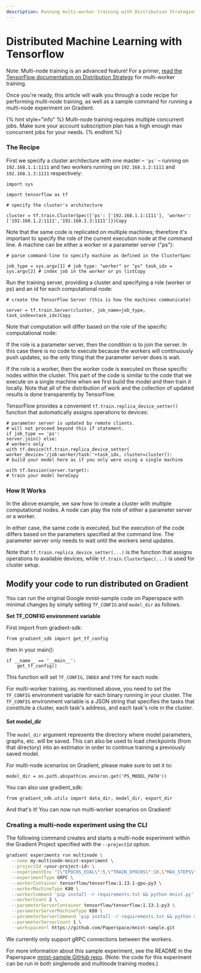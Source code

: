 ```yaml
---
description: Running multi-worker training with Distribution Strategies.
---
```


# Distributed Machine Learning with Tensorflow

Note: Multi-node training is an advanced feature! For a primer, [read the TensorFlow documentation on Distribution Strategy](https://github.com/tensorflow/tensorflow/blob/master/tensorflow/contrib/distribute/README.md#multi-worker-training) for multi-worker training.

Once you're ready, this article will walk you through a code recipe for performing multi-node training, as well as a sample command for running a multi-node experiment on Gradient.

{% hint style="info" %}
Multi-node training requires multiple concurrent jobs. Make sure your account subscription plan has a high enough max concurrent jobs for your needs.
{% endhint %}

### The Recipe

First we specify a cluster architecture with one master – `'ps'` – running on `192.168.1.1:1111` and two workers running on `192.168.1.2:1111` and `192.168.1.3:1111` respectively:

```text
import sys

import tensorflow as tf

# specify the cluster's architecture

cluster = tf.train.ClusterSpec({'ps': ['192.168.1.1:1111'], 'worker': ['192.168.1.2:1111','192.168.1.3:1111']})Copy
```

Note that the same code is replicated on multiple machines; therefore it's important to specify the role of the current execution node at the command line. A machine can be either a worker or a parameter server \("ps"\):

```text
# parse command-line to specify machine as defined in the ClusterSpec

job_type = sys.argv[1] # job type: "worker" or "ps" task_idx = sys.argv[2] # index job in the worker or ps listCopy
```

Run the training server, providing a cluster and specifying a role \(worker or ps\) and an id for each computational node:

```text
# create the TensorFlow Server (this is how the machines communicate)

server = tf.train.Server(cluster, job_name=job_type, task_index=task_idx)Copy
```

Note that computation will differ based on the role of the specific computational node:

If the role is a parameter server, then the condition is to join the server. In this case there is no code to execute because the workers will continuously push updates, so the only thing that the parameter server does is wait.

If the role is a worker, then the worker code is executed on those specific nodes within the cluster. This part of the code is similar to the code that we execute on a single machine when we first build the model and then train it locally. Note that all of the distribution of work and the collection of updated results is done transparently by TensorFlow.

TensorFlow provides a convenient `tf.train.replica_device_setter()` function that automatically assigns operations to devices:

```text
# parameter server is updated by remote clients.
# will not proceed beyond this if statement.
if job_type == 'ps':
server.join() else:
# workers only
with tf.device(tf.train.replica_device_setter( worker_device='/job:worker/task:'+task_idx, cluster=cluster)):
# build your model here as if you only were using a single machine
 
with tf.Session(server.target):
# train your model hereCopy
```

### How It Works

In the above example, we saw how to create a cluster with multiple computational nodes. A node can play the role of either a parameter server or a worker.

In either case, the same code is executed, but the execution of the code differs based on the parameters specified at the command line. The parameter server only needs to wait until the workers send updates.

Note that `tf.train.replica_device_setter(...)` is the function that assigns operations to available devices, while `tf.train.ClusterSpec(...)` is used for cluster setup.

## Modify your code to run distributed on Gradient

You can run the original Google mnist-sample code on Paperspace with minimal changes by simply setting `TF_CONFIG` and `model_dir` as follows.

**Set TF\_CONFIG environment variable**

First import from gradient-sdk:

```text
from gradient_sdk import get_tf_config
```

then in your main\(\):

```text
if __name__ == '__main__':
    get_tf_config()
```

This function will set `TF_CONFIG`, `INDEX` and `TYPE` for each node.

For multi-worker training, as mentioned above, you need to set the `TF_CONFIG` environment variable for each binary running in your cluster. The `TF_CONFIG` environment variable is a JSON string that specifies the tasks that constitute a cluster, each task's address, and each task's role in the cluster.

#### Set model\_dir 

The `model_dir` argument represents the directory where model parameters, graphs, etc. will be saved. This can also be used to load checkpoints \(from that directory\) into an estimator in order to continue training a previously saved model.

For multi-node scenarios on Gradient, please make sure to set it to:

```text
model_dir = os.path.abspath(os.environ.get('PS_MODEL_PATH'))
```

 You can also use gradient\_sdk:

```text
from gradient_sdk.utils import data_dir, model_dir, export_dir
```

And that's it! You can now run multi-worker scenarios on Gradient!

### Creating a multi-node experiment using the CLI

The following command creates and starts a multi-node experiment within the Gradient Project specified with the `--projectId` option. 

```bash
gradient experiments run multinode \
  --name my-multinode-mnist-experiment \
  --projectId <your-project-id> \
  --experimentEnv "{\"EPOCHS_EVAL\":5,\"TRAIN_EPOCHS\":10,\"MAX_STEPS\":1000,\"EVAL_SECS\":10}" \
  --experimentType GRPC \
  --workerContainer tensorflow/tensorflow:1.13.1-gpu-py3 \
  --workerMachineType K80 \
  --workerCommand 'pip install -r requirements.txt && python mnist.py' \
  --workerCount 2 \
  --parameterServerContainer tensorflow/tensorflow:1.13.1-py3 \
  --parameterServerMachineType K80 \
  --parameterServerCommand 'pip install -r requirements.txt && python mnist.py' \
  --parameterServerCount 1 \
  --workspaceUrl https://github.com/Paperspace/mnist-sample.git
```

We currently only support gRPC connections between the workers.

For more information about this sample experiment, see the README in the Paperspace [mnist-sample GitHub repo](https://github.com/Paperspace/mnist-sample). \(Note: the code for this experiment can be run in both singlenode and multinode training modes.\)

## 

